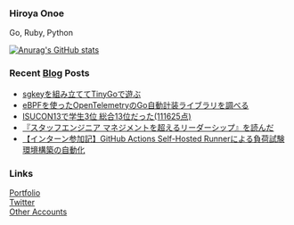 ### Hiroya Onoe
Go, Ruby, Python

[![Anurag's GitHub stats](https://github-readme-stats.vercel.app/api?username=hiroyaonoe&count_private=true&show_icons=true&line_height=28)](https://github.com/anuraghazra/github-readme-stats)

<!-- ![Top Langs](https://github-readme-stats.vercel.app/api/top-langs/?username=hiroyaonoe&card_width=495) -->

### Recent [Blog](https://www.onoe.dev/blog) Posts
<!-- BLOG-POST-LIST:START -->
- [sgkeyを組み立ててTinyGoで遊ぶ](https://www.onoe.dev/blog/sgkey/)
- [eBPFを使ったOpenTelemetryのGo自動計装ライブラリを調べる](https://www.onoe.dev/blog/otel-go-inst/)
- [ISUCON13で学生3位 総合13位だった&lpar;111625点&rpar;](https://www.onoe.dev/blog/isucon13/)
- [『スタッフエンジニア マネジメントを超えるリーダーシップ』を読んだ](https://www.onoe.dev/blog/review-staff-engineer/)
- [【インターン参加記】GitHub Actions Self-Hosted Runnerによる負荷試験環境構築の自動化](https://www.onoe.dev/blog/recruit-intern/)
<!-- BLOG-POST-LIST:END -->

### Links
[Portfolio](https://onoe.dev)  
[Twitter](https://twitter.com/hiroyanoe)  
[Other Accounts](https://onoe.dev/contact)
